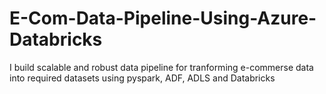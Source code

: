 # E-Com-Data-Pipeline-Using-Azure-Databricks
I  build scalable and robust data pipeline for  tranforming e-commerse data into required datasets using pyspark, ADF, ADLS and Databricks
